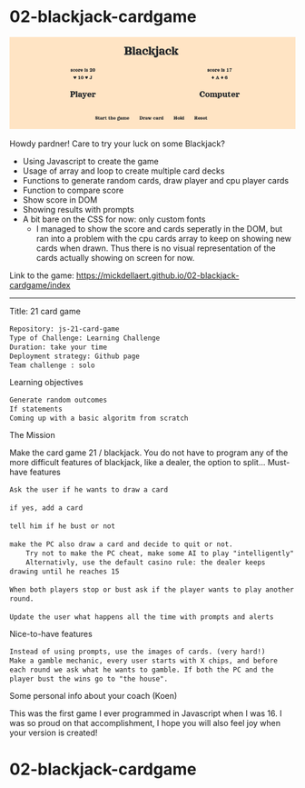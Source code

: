 # 02-blackjack-cardgame

![](img/Blackjack-screenshot.png)

Howdy pardner! Care to try your luck on some Blackjack?
* Using Javascript to create the game
* Usage of array and loop to create multiple card decks
* Functions to generate random cards, draw player and cpu player cards
* Function to compare score 
* Show score in DOM
* Showing results with prompts
* A bit bare on the CSS for now: only custom fonts
  * I managed to show the score and cards seperatly in the DOM, but ran into a problem with the cpu cards array to keep on showing new cards when drawn. Thus there is no visual representation of the cards actually showing on screen for now.


Link to the game:
https://mickdellaert.github.io/02-blackjack-cardgame/index

---

Title: 21 card game

    Repository: js-21-card-game
    Type of Challenge: Learning Challenge
    Duration: take your time
    Deployment strategy: Github page
    Team challenge : solo

Learning objectives

    Generate random outcomes
    If statements
    Coming up with a basic algoritm from scratch

The Mission

Make the card game 21 / blackjack. You do not have to program any of the more difficult features of blackjack, like a dealer, the option to split...
Must-have features

    Ask the user if he wants to draw a card

    if yes, add a card

    tell him if he bust or not

    make the PC also draw a card and decide to quit or not.
        Try not to make the PC cheat, make some AI to play "intelligently"
        Alternativly, use the default casino rule: the dealer keeps drawing until he reaches 15

    When both players stop or bust ask if the player wants to play another round.

    Update the user what happens all the time with prompts and alerts

Nice-to-have features

    Instead of using prompts, use the images of cards. (very hard!)
    Make a gamble mechanic, every user starts with X chips, and before each round we ask what he wants to gamble. If both the PC and the player bust the wins go to "the house".

Some personal info about your coach (Koen)

This was the first game I ever programmed in Javascript when I was 16. I was so proud on that accomplishment, I hope you will also feel joy when your version is created!
# 02-blackjack-cardgame
